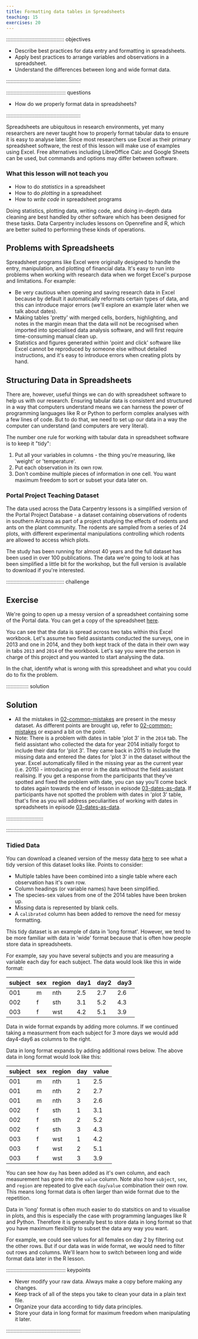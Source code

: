 ```yaml
---
title: Formatting data tables in Spreadsheets
teaching: 15
exercises: 20
---
```


::::::::::::::::::::::::::::::::::::::: objectives

- Describe best practices for data entry and formatting in spreadsheets.
- Apply best practices to arrange variables and observations in a spreadsheet.
- Understand the differences between long and wide format data.

::::::::::::::::::::::::::::::::::::::::::::::::::

:::::::::::::::::::::::::::::::::::::::: questions

- How do we properly format data in spreadsheets?

::::::::::::::::::::::::::::::::::::::::::::::::::

Spreadsheets are ubiquitous in research environments, yet many researchers are never taught how to properly format tabular data to ensure it is easy to analyse later. Since most researchers use Excel as their primary spreadsheet software, the rest of this lesson will make use of examples using Excel. Free alternatives including LibreOffice Calc and Google Sheets can be used, but commands and options may differ between software.

### What this lesson will not teach you

- How to do *statistics* in a spreadsheet
- How to do *plotting* in a spreadsheet
- How to *write code* in spreadsheet programs

Doing statistics, plotting data, writing code, and doing in-depth data cleaning are best handled by other software which has been designed for these tasks. Data Carpentry includes lessons on Openrefine and R, which are better suited to performing these kinds of operations.

## Problems with Spreadsheets

Spreadsheet programs like Excel were originally designed to handle the entry, manipulation, and plotting of financial data. It's easy to run into problems when working with research data when we forget Excel's purpose and limitations. For example:

- Be very cautious when opening and saving research data in Excel because by default it automatically reformats certain types of data, and this can introduce major errors (we'll explore an example later when we talk about dates).
- Making tables 'pretty' with merged cells, borders, highlighting, and notes in the margin mean that the data will not be recognised when imported into specialised data analysis software, and will first require time-consuming manual clean up. 
- Statistics and figures generated within 'point and click' software like Excel cannot be reproduced by someone else without detailed instructions, and it's easy to introduce errors when creating plots by hand.

## Structuring Data in Spreadsheets

There are, however, useful things we can do with spreadsheet software to help us
with our research. Ensuring tabular data is consistent and structured in a way that computers understand means we can harness the power of programming languages like R or Python to perform complex analyses with a few lines of code. But to do that, we need to set up our data in a way the computer can understand (and computers are very
literal). 

The number one rule for working with tabular data in spreadsheet software is to keep it "tidy":

1. Put all your variables in columns - the thing you're measuring, like 'weight' or 'temperature'.
2. Put each observation in its own row.
3. Don't combine multiple pieces of information in one cell. You want maximum freedom to sort or subset your data later on.

### Portal Project Teaching Dataset

The data used across the Data Carpentry lessons is a simplified version of the Portal Project Database - a dataset containing observations of rodents in southern Arizona as part of a project studying the effects of rodents and ants on the plant community. The rodents are sampled from a series of 24 plots, with different experimental manipulations controlling which rodents are allowed to access which plots.

The study has been running for almost 40 years and the full dataset has been used in over 100 publications. The data we're going to look at has been simplified a little bit for the workshop, but the full version is available to download if you're interested.  

:::::::::::::::::::::::::::::::::::::::  challenge

## Exercise

We're going to open up a messy version of a spreadsheet containing some of the Portal data. You can get a copy of the spreadsheet [here](https://ndownloader.figshare.com/files/2252083).

You can see that the data is spread across two tabs within this Excel workbook. Let's assume two field assistants conducted the surveys, one in 2013 and one in 2014, and they both kept track of the data in their own way in tabs `2013` and `2014` of the workbook. Let's say you were the person in charge of this project and you wanted to start analysing the data.

In the chat, identify what is wrong with this spreadsheet and what you could do to fix the problem. 

:::::::::::::::  solution

## Solution

- All the mistakes in [02-common-mistakes](02-common-mistakes.md) are present in the messy dataset. As different points are brought up, refer to [02-common-mistakes](02-common-mistakes.md) or expand a bit on the point.
- Note: There is a problem with dates in table 'plot 3' in the `2014` tab. The field assistant who collected the data
  for year 2014 initially forgot to include their data for 'plot 3'. They came back in 2015 to include the missing data and entered the dates for 'plot 3' in the dataset without the year. Excel automatically filled in the missing year as the current year (i.e. 2015) - introducing an error in the data without the field assistant realising. If you get a response from the participants that they've spotted and fixed the problem with date, you can say you'll come back to dates again towards the end of lesson in episode [03-dates-as-data](03-dates-as-data.md). If participants have not spotted the problem with dates in 'plot 3' table, that's fine as you will address peculiarities of working with dates in spreadsheets in episode [03-dates-as-data](03-dates-as-data.md).  

:::::::::::::::::::::::::

::::::::::::::::::::::::::::::::::::::::::::::::::

### Tidied Data

You can download a cleaned version of the messy data [here](data/survey_data_spreadsheet_clean.xlsx) to see what a tidy version of this dataset looks like. Points to consider:

- Multiple tables have been combined into a single table where each observation has it's own row.
- Column headings (or variable names) have been simplified.
- The species-sex values from one of the 2014 tables have been broken up.
- Missing data is represented by blank cells.
- A `calibrated` column has been added to remove the need for messy formatting.

This tidy dataset is an example of data in 'long format'. However, we tend to be more familiar with data in 'wide' format because that is often how people store data in spreadsheets. 

For example, say you have several subjects and you are measuring a variable each day for each subject. The data would look like this in wide format:

| subject | sex | region | day1 | day2 | day3 |
| ------- | --- | ------ | ---- | ---- | ---- |
| 001     | m   | nth    | 2.5  | 2.7  | 2.6  |
| 002     | f   | sth    | 3.1  | 5.2  | 4.3  |
| 003     | f   | wst    | 4.2  | 5.1  | 3.9  |

Data in wide format expands by adding more columns. If we continued taking a measurment from each subject for 3 more days we would add day4-day6 as columns to the right. 

Data in long format expands by adding additional rows below. The above data in long format would look like this:

| subject | sex | region | day | value |
| ------- | --- | ------ | --- | ----- |
| 001     | m   | nth    | 1   | 2.5   |
| 001     | m   | nth    | 2   | 2.7   |
| 001     | m   | nth    | 3   | 2.6   |
| 002     | f   | sth    | 1   | 3.1   |
| 002     | f   | sth    | 2   | 5.2   |
| 002     | f   | sth    | 3   | 4.3   |
| 003     | f   | wst    | 1   | 4.2   |
| 003     | f   | wst    | 2   | 5.1   |
| 003     | f   | wst    | 3   | 3.9   |

You can see how `day` has been added as it's own column, and each measurement has gone into the `value` column. Note also how `subject`, `sex`, and `region` are repeated to give each `day`/`value` combination their own row. This means long format data is often larger than wide format due to the repetition. 

Data in 'long' format is often much easier to do statsitics on and to visualise in plots, and this is especially the case with programming languages like R and Python. Therefore it is generally best to store data in long format so that you have maximum flexibility to subset the data any way you want. 

For example, we could see values for all females on day 2 by filtering out the other rows. But if our data was in wide format, we would need to filter out rows and columns. We'll learn how to switch between long and wide format data later in the R lesson.

:::::::::::::::::::::::::::::::::::::::: keypoints

- Never modify your raw data. Always make a copy before making any changes.
- Keep track of all of the steps you take to clean your data in a plain text file.
- Organize your data according to tidy data principles.
- Store your data in long format for maximum freedom when manipulating it later.

::::::::::::::::::::::::::::::::::::::::::::::::::
